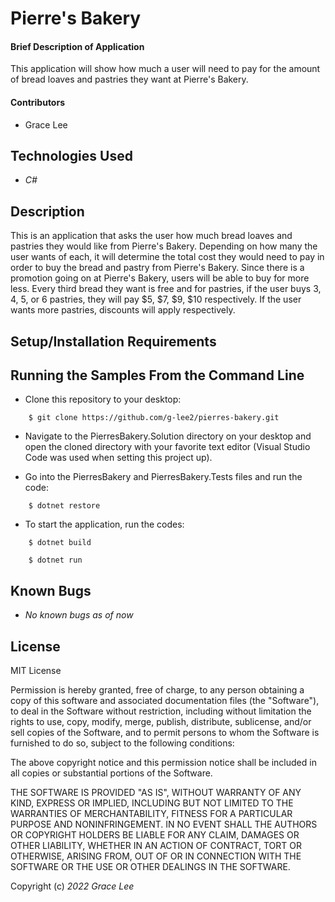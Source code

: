 # Pierre's Bakery

#### Brief Description of Application
This application will show how much a user will need to pay for the amount of bread loaves and pastries they want at Pierre's Bakery.

#### Contributors
  * Grace Lee

## Technologies Used

* _C#_

## Description
This is an application that asks the user how much bread loaves and pastries they would like from Pierre's Bakery. Depending on how many the user wants of each, it will determine the total cost they would need to pay in order to buy the bread and pastry from Pierre's Bakery. Since there is a promotion going on at Pierre's Bakery, users will be able to buy for more less. Every third bread they want is free and for pastries, if the user buys 3, 4, 5, or 6 pastries, they will pay $5, $7, $9, $10 respectively. If the user wants more pastries, discounts will apply respectively. 

## Setup/Installation Requirements

## Running the Samples From the Command Line
* Clone this repository to your desktop:
```
    $ git clone https://github.com/g-lee2/pierres-bakery.git
```
* Navigate to the PierresBakery.Solution directory on your desktop and open the cloned directory with your favorite text editor (Visual Studio Code was used when setting this project up).

* Go into the PierresBakery and PierresBakery.Tests files and run the code:
```
    $ dotnet restore
```

* To start the application, run the codes:
```
    $ dotnet build
```
```
    $ dotnet run
```

## Known Bugs

* _No known bugs as of now_

## License
MIT License

Permission is hereby granted, free of charge, to any person obtaining a copy
of this software and associated documentation files (the "Software"), to deal
in the Software without restriction, including without limitation the rights
to use, copy, modify, merge, publish, distribute, sublicense, and/or sell
copies of the Software, and to permit persons to whom the Software is
furnished to do so, subject to the following conditions:

The above copyright notice and this permission notice shall be included in all
copies or substantial portions of the Software.

THE SOFTWARE IS PROVIDED "AS IS", WITHOUT WARRANTY OF ANY KIND, EXPRESS OR
IMPLIED, INCLUDING BUT NOT LIMITED TO THE WARRANTIES OF MERCHANTABILITY,
FITNESS FOR A PARTICULAR PURPOSE AND NONINFRINGEMENT. IN NO EVENT SHALL THE
AUTHORS OR COPYRIGHT HOLDERS BE LIABLE FOR ANY CLAIM, DAMAGES OR OTHER
LIABILITY, WHETHER IN AN ACTION OF CONTRACT, TORT OR OTHERWISE, ARISING FROM,
OUT OF OR IN CONNECTION WITH THE SOFTWARE OR THE USE OR OTHER DEALINGS IN THE
SOFTWARE.

Copyright (c) _2022_ _Grace Lee_
